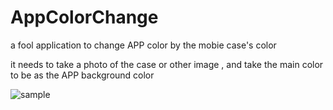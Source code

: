 # AppColorChange
a fool application to change APP color by the mobie case's color

it needs to take a photo of the case or other image , and take the main color to be as the APP background color

<img src="https://media.giphy.com/media/5UGV0EZponw0WEx9oG/giphy.gif" title="sample"> 
